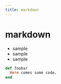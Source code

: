 ```yaml
---
title: markdown
---
```



# markdown
* sample
* sample
* sample

``` ruby
def foobar
  Here comes some code.
end
```

